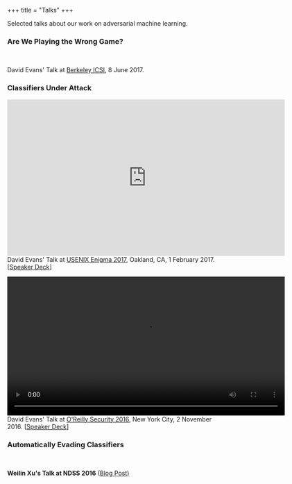+++
title = "Talks"
+++

Selected talks about our work on adversarial machine learning.

### Are We Playing the Wrong Game?

<script async class="speakerdeck-embed" data-id="450d6c5f23dd452b8504ac4b8c1bbf84" data-ratio="1.77777777777778" src="//speakerdeck.com/assets/embed.js"></script><br>
David Evans' Talk at <a href="https://www.icsi.berkeley.edu/icsi/events/2017/06/adversarial-machine-learning">Berkeley ICSI</a>, 8 June 2017.

### Classifiers Under Attack

<iframe width="640" height="360" src="https://www.youtube.com/embed/XYJamxDROOs" frameborder="0" allowfullscreen align="center"></iframe><br>
David Evans' Talk at <a href="https://www.usenix.org/conference/enigma2017/conference-program/presentation/evans">USENIX Enigma 2017</a>, Oakland, CA, 1 February 2017. [<A href="https://speakerdeck.com/evansuva/classifiers-under-attack-1">Speaker Deck</a>]</br>
 </p>

<p>
<video width="640" source src="https://www.cs.virginia.edu/evans/talks/oreilly.mp4" type="video/mp4">
</video><br>
David Evans' Talk at <a href="http://conferences.oreilly.com/security/network-data-security-ny/public/schedule/detail/53176">O'Reilly Security 2016</a>, New York City, 2 November 2016. [<a href="https://speakerdeck.com/evansuva/classifiers-under-attack">Speaker Deck</a>]<br>
</p>

### Automatically Evading Classifiers
 
<script async class="speakerdeck-embed" data-id="0a82f51fd6534cdbb58f3df1bcbc004f" data-ratio="1.77777777777778" src="//speakerdeck.com/assets/embed.js"></script><br>
<b>Weilin Xu's Talk at NDSS 2016</b> (<a href="http://www.jeffersonswheel.org/2016/ndss-talk-automatically-evading-classifiers-including-gmails">Blog Post)</a>


